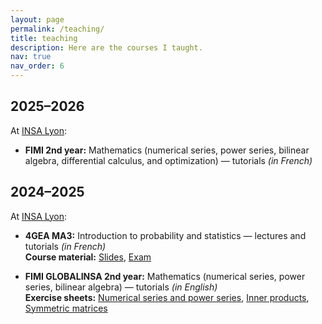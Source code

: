 ```yaml
---
layout: page
permalink: /teaching/
title: teaching
description: Here are the courses I taught.
nav: true
nav_order: 6
---
```


## 2025–2026
At [INSA Lyon](https://www.insa-lyon.fr/):
- **FIMI 2nd year:** Mathematics (numerical series, power series, bilinear algebra, differential calculus, and optimization) — tutorials *(in French)*  

## 2024–2025
At [INSA Lyon](https://www.insa-lyon.fr/):
- **4GEA MA3:** Introduction to probability and statistics — lectures and tutorials *(in French)*  
  **Course material:** [Slides](/assets/teaching/2024-2025/slides_MA3.pdf), [Exam](/assets/teaching/2024-2025/exam_MA3.pdf)  

- **FIMI GLOBALINSA 2nd year:** Mathematics (numerical series, power series, bilinear algebra) — tutorials *(in English)*  
  **Exercise sheets:** [Numerical series and power series](/assets/teaching/2024-2025/tutorial_numerical-and-power-series.pdf), [Inner products](/assets/teaching/2024-2025/tutorial_inner-products.pdf), [Symmetric matrices](/assets/teaching/2024-2025/tutorial_symmetric-matrices.pdf)
